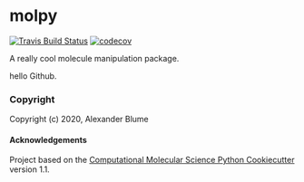 molpy
==============================
[//]: # (Badges)
[![Travis Build Status](https://travis-ci.com/REPLACE_WITH_OWNER_ACCOUNT/molpy.svg?branch=master)](https://travis-ci.com/REPLACE_WITH_OWNER_ACCOUNT/molpy)
[![codecov](https://codecov.io/gh/REPLACE_WITH_OWNER_ACCOUNT/molpy/branch/master/graph/badge.svg)](https://codecov.io/gh/REPLACE_WITH_OWNER_ACCOUNT/molpy/branch/master)

A really cool molecule manipulation package.

hello Github. 

### Copyright

Copyright (c) 2020, Alexander Blume


#### Acknowledgements
 
Project based on the 
[Computational Molecular Science Python Cookiecutter](https://github.com/molssi/cookiecutter-cms) version 1.1.
